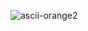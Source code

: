 ![ascii-orange2](https://github.com/Orangeliquid/Orangeliquid/assets/127478612/b9fbdc75-e184-4f16-9b15-107b04a5e837)
